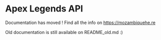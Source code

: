 # Apex Legends API
Documentation has moved ! Find all the info on https://mozambiquehe.re

Old documentation is still available on README_old.md :)
